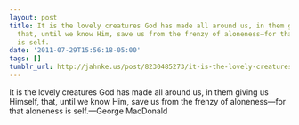 ```yaml
---
layout: post
title: It is the lovely creatures God has made all around us, in them giving us Himself,
  that, until we know Him, save us from the frenzy of aloneness—for that aloneness
  is self.
date: '2011-07-29T15:56:18-05:00'
tags: []
tumblr_url: http://jahnke.us/post/8230485273/it-is-the-lovely-creatures-god-has-made-all-around
---
```

It is the lovely creatures God has made all around us, in them giving us Himself, that, until we know Him, save us from the frenzy of aloneness—for that aloneness is self.—George MacDonald
